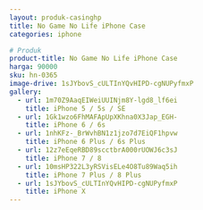 ```yaml
---
layout: produk-casinghp
title: No Game No Life iPhone Case
categories: iphone

# Produk
product-title: No Game No Life iPhone Case
harga: 90000
sku: hn-0365
image-drive: 1sJYbovS_cULTInYQvHIPD-cgNUPyfmxP
gallery:
  - url: 1m70Z9AaqEIWeiUUINjm8Y-lgd8_lf6ei
    title: iPhone 5 / 5s / SE
  - url: 1Gk1wzo6FhMAFApUpXKhna0X3Jap_EGH-
    title: iPhone 6 / 6s
  - url: 1nhKFz-_BrWvhBN1z1jzo7d7EiQF1hpvw
    title: iPhone 6 Plus / 6s Plus
  - url: 12z7eEqeRBD89scctbrA000rUOWJ6c3sJ
    title: iPhone 7 / 8
  - url: 10msHP322L3yRSVisELe4O8Tu89Waq5ih
    title: iPhone 7 Plus / 8 Plus
  - url: 1sJYbovS_cULTInYQvHIPD-cgNUPyfmxP
    title: iPhone X
---
```

